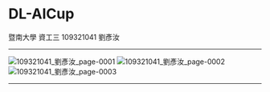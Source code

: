# DL-AICup
暨南大學 資工三 109321041 劉彥汝

---
![109321041_劉彥汝_page-0001](https://user-images.githubusercontent.com/61071600/212079316-bfd58174-08bb-45fd-a386-e92a9ae7c7fa.jpg)
![109321041_劉彥汝_page-0002](https://user-images.githubusercontent.com/61071600/212079322-fb21e792-283e-4de7-99a7-12d40310cc2c.jpg)
![109321041_劉彥汝_page-0003](https://user-images.githubusercontent.com/61071600/212079325-c1fadb89-2aa5-4ab0-82c9-59927c2c1209.jpg)

---
